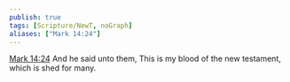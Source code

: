 ```yaml
---
publish: true
tags: [Scripture/NewT, noGraph]
aliases: ["Mark 14:24"]
---
```

[Mark 14:24](https://churchofjesuschrist.org/study/scriptures/nt/mark/14?lang=eng&id=p24#p24) And he said unto them, This is my blood of the new testament, which is shed for many.
